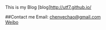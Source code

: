 This is my Blog
[blog]http://utf7.github.io/

##Contact me
Email: chenyechao@gmail.com  
[Weibo](http://weibo.com/chenyechao)


